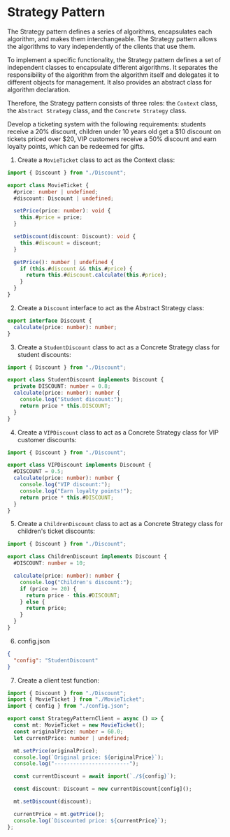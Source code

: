 # Strategy Pattern

The Strategy pattern defines a series of algorithms, encapsulates each algorithm, and makes them interchangeable. The Strategy pattern allows the algorithms to vary independently of the clients that use them.

To implement a specific functionality, the Strategy pattern defines a set of independent classes to encapsulate different algorithms. It separates the responsibility of the algorithm from the algorithm itself and delegates it to different objects for management. It also provides an abstract class for algorithm declaration.

Therefore, the Strategy pattern consists of three roles: the `Context` class, the `Abstract Strategy` class, and the `Concrete Strategy` class.

Develop a ticketing system with the following requirements: students receive a 20% discount, children under 10 years old get a $10 discount on tickets priced over $20, VIP customers receive a 50% discount and earn loyalty points, which can be redeemed for gifts.

1. Create a `MovieTicket` class to act as the Context class:

```ts
import { Discount } from "./Discount";

export class MovieTicket {
  #price: number | undefined;
  #discount: Discount | undefined;

  setPrice(price: number): void {
    this.#price = price;
  }

  setDiscount(discount: Discount): void {
    this.#discount = discount;
  }

  getPrice(): number | undefined {
    if (this.#discount && this.#price) {
      return this.#discount.calculate(this.#price);
    }
  }
}
```

2. Create a `Discount` interface to act as the Abstract Strategy class:

```ts
export interface Discount {
  calculate(price: number): number;
}
```

3. Create a `StudentDiscount` class to act as a Concrete Strategy class for student discounts:

```ts
import { Discount } from "./Discount";

export class StudentDiscount implements Discount {
  private DISCOUNT: number = 0.8;
  calculate(price: number): number {
    console.log("Student discount:");
    return price * this.DISCOUNT;
  }
}
```

4. Create a `VIPDiscount` class to act as a Concrete Strategy class for VIP customer discounts:

```ts
import { Discount } from "./Discount";

export class VIPDiscount implements Discount {
  #DISCOUNT = 0.5;
  calculate(price: number): number {
    console.log("VIP discount:");
    console.log("Earn loyalty points!");
    return price * this.#DISCOUNT;
  }
}
```

5. Create a `ChildrenDiscount` class to act as a Concrete Strategy class for children's ticket discounts:

```ts
import { Discount } from "./Discount";

export class ChildrenDiscount implements Discount {
  #DISCOUNT: number = 10;

  calculate(price: number): number {
    console.log("Children's discount:");
    if (price >= 20) {
      return price - this.#DISCOUNT;
    } else {
      return price;
    }
  }
}
```

6. config.json

```json
{
  "config": "StudentDiscount"
}
```

7. Create a client test function:

```ts
import { Discount } from "./Discount";
import { MovieTicket } from "./MovieTicket";
import { config } from "./config.json";

export const StrategyPatternClient = async () => {
  const mt: MovieTicket = new MovieTicket();
  const originalPrice: number = 60.0;
  let currentPrice: number | undefined;

  mt.setPrice(originalPrice);
  console.log(`Original price: ${originalPrice}`);
  console.log("------------------------");

  const currentDiscount = await import(`./${config}`);

  const discount: Discount = new currentDiscount[config]();

  mt.setDiscount(discount);

  currentPrice = mt.getPrice();
  console.log(`Discounted price: ${currentPrice}`);
};
```
